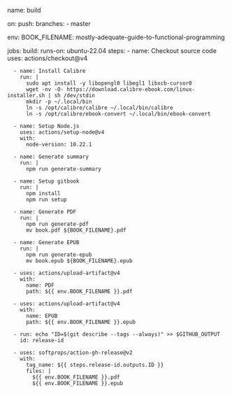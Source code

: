 name: build

on:
  push:
    branches:
      - master

env:
  BOOK_FILENAME: mostly-adequate-guide-to-functional-programming

jobs:
  build:
    runs-on: ubuntu-22.04
    steps:
      - name: Checkout source code
        uses: actions/checkout@v4

      - name: Install Calibre
        run: |
          sudo apt install -y libopengl0 libegl1 libxcb-cursor0
          wget -nv -O- https://download.calibre-ebook.com/linux-installer.sh | sh /dev/stdin
          mkdir -p ~/.local/bin
          ln -s /opt/calibre/calibre ~/.local/bin/calibre
          ln -s /opt/calibre/ebook-convert ~/.local/bin/ebook-convert

      - name: Setup Node.js
        uses: actions/setup-node@v4
        with:
          node-version: 10.22.1

      - name: Generate summary
        run: |
          npm run generate-summary

      - name: Setup gitbook
        run: |
          npm install
          npm run setup

      - name: Generate PDF
        run: |
          npm run generate-pdf
          mv book.pdf ${BOOK_FILENAME}.pdf

      - name: Generate EPUB
        run: |
          npm run generate-epub
          mv book.epub ${BOOK_FILENAME}.epub

      - uses: actions/upload-artifact@v4
        with:
          name: PDF
          path: ${{ env.BOOK_FILENAME }}.pdf

      - uses: actions/upload-artifact@v4
        with:
          name: EPUB
          path: ${{ env.BOOK_FILENAME }}.epub

      - run: echo "ID=$(git describe --tags --always)" >> $GITHUB_OUTPUT
        id: release-id

      - uses: softprops/action-gh-release@v2
        with:
          tag_name: ${{ steps.release-id.outputs.ID }}
          files: |
            ${{ env.BOOK_FILENAME }}.pdf
            ${{ env.BOOK_FILENAME }}.epub
